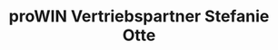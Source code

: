 ---
title: "proWIN Vertriebspartner Stefanie Otte"
url: /delmenhorst/prowin-vertriebspartner-stefanie-otte/
shop: Allgemein
---
